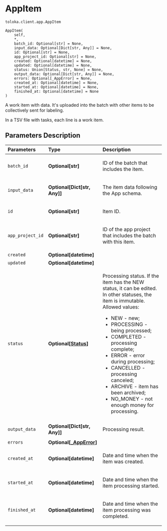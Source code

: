 # AppItem
`toloka.client.app.AppItem`

```
AppItem(
    self,
    *,
    batch_id: Optional[str] = None,
    input_data: Optional[Dict[str, Any]] = None,
    id: Optional[str] = None,
    app_project_id: Optional[str] = None,
    created: Optional[datetime] = None,
    updated: Optional[datetime] = None,
    status: Union[Status, str, None] = None,
    output_data: Optional[Dict[str, Any]] = None,
    errors: Optional[_AppError] = None,
    created_at: Optional[datetime] = None,
    started_at: Optional[datetime] = None,
    finished_at: Optional[datetime] = None
)
```

A work item with data. It's uploaded into the batch with other items to be collectively sent for labeling.


In a TSV file with tasks, each line is a work item.

## Parameters Description

| Parameters | Type | Description |
| :----------| :----| :-----------|
`batch_id`|**Optional\[str\]**|<p>ID of the batch that includes the item.</p>
`input_data`|**Optional\[Dict\[str, Any\]\]**|<p>The item data following the App schema.</p>
`id`|**Optional\[str\]**|<p>Item ID.</p>
`app_project_id`|**Optional\[str\]**|<p>ID of the app project that includes the batch with this item.</p>
`created`|**Optional\[datetime\]**|<p></p>
`updated`|**Optional\[datetime\]**|<p></p>
`status`|**Optional\[[Status](toloka.client.app.AppItem.Status.md)\]**|<p>Processing status. If the item has the NEW status, it can be edited. In other statuses, the item is immutable. Allowed values:<ul><li>NEW - new;</li><li>PROCESSING - being processed;</li><li>COMPLETED - processing complete;</li><li>ERROR - error during processing;</li><li>CANCELLED - processing canceled;</li><li>ARCHIVE - item has been archived;</li><li>NO_MONEY - not enough money for processing.</li></ul></p>
`output_data`|**Optional\[Dict\[str, Any\]\]**|<p>Processing result.</p>
`errors`|**Optional\[[_AppError](toloka.client.app._AppError.md)\]**|<p></p>
`created_at`|**Optional\[datetime\]**|<p>Date and time when the item was created.</p>
`started_at`|**Optional\[datetime\]**|<p>Date and time when the item processing started.</p>
`finished_at`|**Optional\[datetime\]**|<p>Date and time when the item processing was completed.</p>
